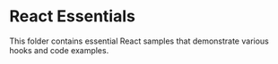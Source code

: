 # React Essentials

This folder contains essential React samples that demonstrate various hooks and code examples.